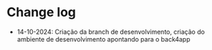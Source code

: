 # Change log
* 14-10-2024: Criação da branch de desenvolvimento, criação do ambiente de desenvolvimento apontando para o back4app